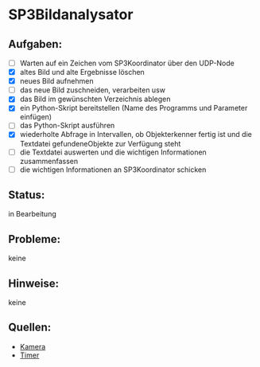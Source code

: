 # SP3Bildanalysator

## Aufgaben:
- [ ] Warten auf ein Zeichen vom SP3Koordinator über den UDP-Node
- [x] altes Bild und alte Ergebnisse löschen
- [x] neues Bild aufnehmen
- [ ] das neue Bild zuschneiden, verarbeiten usw
- [x] das Bild im gewünschten Verzeichnis ablegen
- [x] ein Python-Skript bereitstellen (Name des Programms und Parameter einfügen)
- [ ] das Python-Skript ausführen
- [x] wiederholte Abfrage in Intervallen, ob Objekterkenner fertig ist und die Textdatei gefundeneObjekte zur Verfügung steht
- [ ] die Textdatei auswerten und die wichtigen Informationen zusammenfassen
- [ ] die wichtigen Informationen an SP3Koordinator schicken

## Status:
in Bearbeitung

## Probleme:
keine

## Hinweise:
keine

## Quellen:
- [Kamera](https://www.opencv-srf.com/2010/09/object-detection-using-color-seperation.html)
- [Timer](https://stackoverflow.com/questions/4184468/sleep-for-milliseconds)
